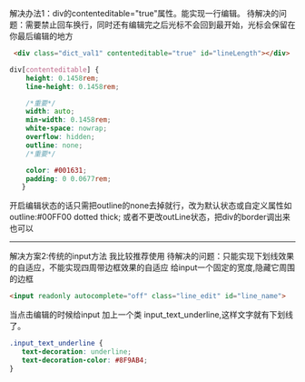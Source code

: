 解决办法1：div的contenteditable="true"属性。能实现一行编辑。 
待解决的问题：需要禁止回车换行，同时还有编辑完之后光标不会回到最开始，光标会保留在你最后编辑的地方
```html
 <div class="dict_val1" contenteditable="true" id="lineLength"></div>
```
```css
div[contenteditable] {
    height: 0.1458rem;
    line-height: 0.1458rem;

    /*重要*/
    width: auto;
    min-width: 0.1458rem;
    white-space: nowrap;
    overflow: hidden;
    outline: none;
    /*重要*/

    color: #001631;
    padding: 0 0.0677rem;
   }
```
开启编辑状态的话只需把outline的none去掉就行，改为默认状态或自定义属性如 outline:#00FF00 dotted thick;
或者不更改outLine状态，把div的border调出来也可以
***
解决方案2:传统的input方法 我比较推荐使用
待解决的问题：只能实现下划线效果的自适应，不能实现四周带边框效果的自适应
给input一个固定的宽度,隐藏它周围的边框
```html
<input readonly autocomplete="off" class="line_edit" id="line_name">
```
当点击编辑的时候给input 加上一个类 input_text_underline,这样文字就有下划线了。
```CSS
.input_text_underline {
   text-decoration: underline;
   text-decoration-color: #8F9AB4;
}
```